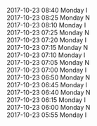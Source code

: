 2017-10-23 08:40 Monday  I  
2017-10-23 08:25 Monday  N  
2017-10-23 08:10 Monday  I  
2017-10-23 07:25 Monday  N  
2017-10-23 07:20 Monday  I  
2017-10-23 07:15 Monday  N  
2017-10-23 07:10 Monday  I  
2017-10-23 07:05 Monday  N  
2017-10-23 07:00 Monday  I  
2017-10-23 06:50 Monday  N  
2017-10-23 06:45 Monday  I  
2017-10-23 06:40 Monday  N  
2017-10-23 06:15 Monday  I  
2017-10-23 06:00 Monday  N  
2017-10-23 05:55 Monday  I  
